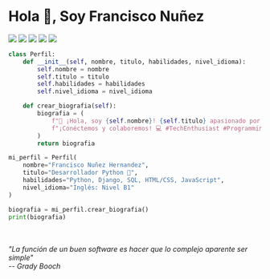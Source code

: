 
<h1>Hola 👋, Soy Francisco Nuñez</h1>

![](https://komarev.com/ghpvc/?username=FranciscoNunezH)
![](https://img.shields.io/badge/Editor-VS_Code-informational?style=flat&logo=visual-studio-code&logoColor=white&color=6aa6f8)
![](https://img.shields.io/badge/Code-Python-informational?style=flat&logo=python&logoColor=white&color=6aa6f8)
![](https://img.shields.io/badge/Code-JavaScript-informational?style=flat&logo=javascript&logoColor=white&color=6aa6f8)
![](https://img.shields.io/badge/Tools-Docker-informational?style=flat&logo=docker&logoColor=white&color=6aa6f8)


```python
class Perfil:
    def __init__(self, nombre, titulo, habilidades, nivel_idioma):
        self.nombre = nombre
        self.titulo = titulo
        self.habilidades = habilidades
        self.nivel_idioma = nivel_idioma

    def crear_biografia(self):
        biografia = (
            f"👋 ¡Hola, soy {self.nombre}! {self.titulo} apasionado por la programación y la tecnología. Mis habilidades incluyen:  {self.habilidades}. "
            f"¡Conéctemos y colaboremos! 💻 #TechEnthusiast #Programming #Developer #DataAnalyst #CodeNewbie #CodingCommunity #Django"
        )
        return biografia

mi_perfil = Perfil(
    nombre="Francisco Nuñez Hernandez",
    titulo="Desarrollador Python 🐍",
    habilidades="Python, Django, SQL, HTML/CSS, JavaScript",
    nivel_idioma="Inglés: Nivel B1"
)

biografia = mi_perfil.crear_biografia()
print(biografia)

```
<br>
<br>
<em> "La función de un buen software es hacer que lo complejo aparente ser simple" </em><br>
<em>-- Grady Booch</em>















